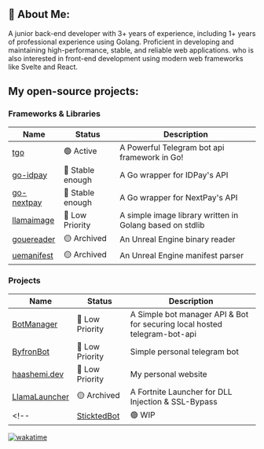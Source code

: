 ## 💫 About Me:

A junior back-end developer with 3+ years of experience, including 1+ years of professional experience using Golang. Proficient in developing and maintaining high-performance, stable, and reliable web applications. who is also interested in front-end development using modern web frameworks like Svelte and React.

## My open-source projects:

### Frameworks & Libraries

| Name                                                  | Status           | Description                                              |
| ----------------------------------------------------- | ---------------- | -------------------------------------------------------- |
| [tgo](https://github.com/haashemi/tgo)                | 🟢 Active        | A Powerful Telegram bot api framework in Go!             |
| [go-idpay](https://github.com/haashemi/go-idpay)      | 🔵 Stable enough | A Go wrapper for IDPay's API                             |
| [go-nextpay](https://github.com/haashemi/go-nextpay)  | 🔵 Stable enough | A Go wrapper for NextPay's API                           |
| [llamaimage](https://github.com/LlamaNite/llamaimage) | 🔵 Low Priority  | A simple image library written in Golang based on stdlib |
| [gouereader](https://github.com/haashemi/tgo)         | 🟡 Archived      | An Unreal Engine binary reader                           |
| [uemanifest](https://github.com/haashemi/tgo)         | 🟡 Archived      | An Unreal Engine manifest parser                         |

### Projects

| Name                                                        | Status           | Description                                                              |
| ----------------------------------------------------------- | ---------------- | ------------------------------------------------------------------------ |
| [BotManager](https://github.com/haashemi/BotManager)        | 🔵 Low Priority | A Simple bot manager API & Bot for securing local hosted telegram-bot-api |
| [ByfronBot](https://github.com/haashemi/ByfronBot)          | 🔵 Low Priority | Simple personal telegram bot                                              |
| [haashemi.dev](https://github.com/haashemi/haashemi.dev)    | 🔵 Low Priority | My personal website                                                       |
| [LlamaLauncher](https://github.com/haashemi/LlamaLauncher)  | 🟡 Archived     | A Fortnite Launcher for DLL Injection & SSL-Bypass                        |
<!-- | [SticktedBot](https://github.com/haashemi/SticktedBot)      | 🟢 WIP          | A Sticker pack management telegram bot                                    | -->

[![wakatime](https://wakatime.com/badge/user/9dd126df-31f2-400a-835d-69b77131b331.svg)](https://wakatime.com/@9dd126df-31f2-400a-835d-69b77131b331)

